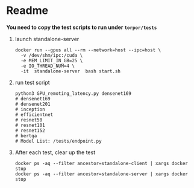 # Readme

**You need to copy the test scripts to run under `torpor/tests`**

1. launch standalone-server

   ```shell
   docker run --gpus all --rm --network=host --ipc=host \
     -v /dev/shm/ipc:/cuda \
     -e MEM_LIMIT_IN_GB=25 \
     -e IO_THREAD_NUM=4 \
     -it  standalone-server  bash start.sh
   ```

3. run test script

   ```shell
   python3 GPU_remoting_latency.py densenet169
   # densenet169
   # densenet201
   # inception
   # efficientnet
   # resnet50
   # resnet101
   # resnet152
   # bertqa
   # Model List: /tests/endpoint.py
   ```
   
4. After each test, clear up the test

   ```shell
   docker ps -aq --filter ancestor=standalone-client | xargs docker stop
   docker ps -aq --filter ancestor=standalone-server | xargs docker stop
   ```
